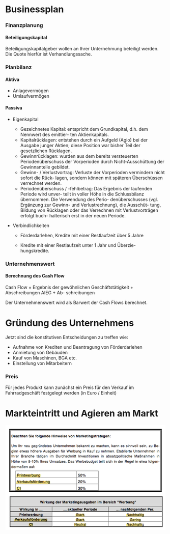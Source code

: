 # Businessplan
### Finanzplanung
#### Beteiligungskapital
Beteiligungskapitalgeber wollen an Ihrer Unternehmung beteiligt werden. Die Quote hierfür ist Verhandlungssache.

### Planbilanz
#### Aktiva
- Anlagevermögen
- Umlaufvermögen

#### Passiva
- Eigenkapital
	- Gezeichnetes Kapital: entspricht dem Grundkapital, d.h. dem Nennwert des emittier- ten Aktienkapitals.
	- Kapitalrücklagen: entstehen durch ein Aufgeld (Agio) bei der Ausgabe junger Aktien; diese Position war bisher Teil der gesetzlichen Rücklagen.
	- Gewinnrücklagen: wurden aus dem bereits versteuerten Periodenüberschuss der Vorperioden durch Nicht-Ausschüttung der Gewinnanteile gebildet.
	- Gewinn- / Verlustvortrag: Verluste der Vorperioden vermindern nicht sofort die Rück- lagen, sondern können mit späteren Überschüssen verrechnet werden.
	- Periodenüberschuss / -fehlbetrag: Das Ergebnis der laufenden Periode wird unver- teilt in voller Höhe in die Schlussbilanz übernommen. Die Verwendung des Perio- denüberschusses (vgl. Ergänzung zur Gewinn- und Verlustrechnung), die Ausschüt- tung, Bildung von Rücklagen oder das Verrechnen mit Verlustvorträgen erfolgt buch- halterisch erst in der neuen Periode.


- Verbindlichkeiten

	- Förderdarlehen, Kredite mit einer Restlaufzeit über 5 Jahre

	- Kredite mit einer Restlaufzeit unter 1 Jahr und Überzie- hungskredite.

### Unternehmenswert
#### Berechnung des Cash Flow
Cash Flow = Ergebnis der gewöhnlichen Geschäftstätigkeit + Abschreibungen AIEG + Ab- schreibungen


Der Unternehmenswert wird als Barwert der Cash Flows berechnet.


# Gründung des Unternehmens

Jetzt sind die konstitutiven Entscheidungen zu treffen wie:

- Aufnahme von Krediten und Beantragung von Förderdarlehen
- Anmietung von Gebäuden
- Kauf von Maschinen, BGA etc.
- Einstellung von Mitarbeitern

### Preis
Für jedes Produkt kann zunächst ein Preis für den Verkauf im Fahrradgeschäft festgelegt werden (in Euro / Einheit)

# Markteintritt und Agieren am Markt
<img src="img/kennzahlen_werbung.png">



